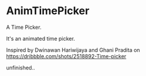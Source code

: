 # AnimTimePicker
A Time Picker.

It's an animated time picker.

Inspired by Dwinawan Hariwijaya and Ghani Pradita on https://dribbble.com/shots/2518892-Time-picker

unfinished..

